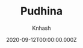 ---
title: Pudhina
github: https://github.com/knhash/Pudhina
demo: https://knhash.github.io/Pudhina/
author: Knhash
date: 2020-09-12T00:00:00.000Z
ssg:
  - Jekyll
cms:
  - Markdown
draft: true
publish_date: '2018-03-26T10:13:57Z'
update_date: '2022-10-25T13:06:55Z'
github_star: 86
github_fork: 191
---